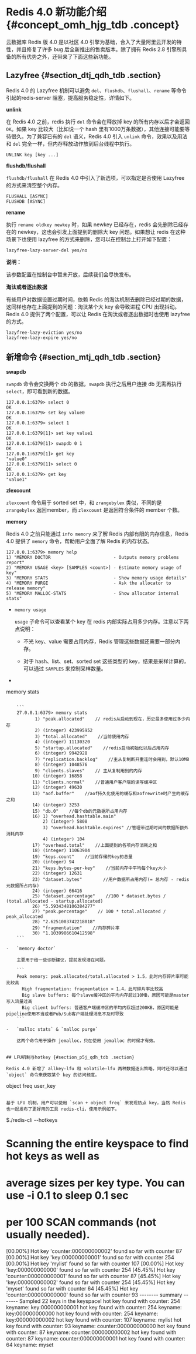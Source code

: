 # Redis 4.0 新功能介绍 {#concept_omh_hjg_tdb .concept}

云数据库 Redis 版 4.0 是以社区 4.0 引擎为基础，合入了大量阿里云开发的特性，并且修复了许多 bug 后全新推出的售卖版本。除了拥有 Redis 2.8 引擎所具备的所有优势之外，还带来了下面这些新功能。

## Lazyfree {#section_dtj_qdh_tdb .section}

Redis 4.0 的 Lazyfree 机制可以避免 `del`、`flushdb`、`flushall`、`rename` 等命令引起的redis-server 阻塞，提高服务稳定性，详情如下。

**unlink**

在 Redis 4.0 之前，redis 执行 `del` 命令会在释放掉 key 的所有内存以后才会返回 `OK`。如果 key 比较大（比如说一个 hash 里有1000万条数据），其他连接可能要等待很久。为了兼容已有的 `del` 语义，Redis 4.0 引入 `unlink` 命令，效果以及用法和 `del` 完全一样，但内存释放动作放到后台线程中执行。

```
UNLINK key [key ...]
```

**flushdb/flushall**

`flushdb/flushall` 在 Redis 4.0 中引入了新选项，可以指定是否使用 Lazyfree 的方式来清空整个内存。

```
FLUSHALL [ASYNC]
FLUSHDB [ASYNC]
```

**rename**

执行 `rename oldkey newkey` 时，如果 newkey 已经存在，redis 会先删除已经存在的 newkey，这也会引发上面提到的删除大 key 问题。如果想让 redis 在这种场景下也使用 lazyfree 的方式来删除，您可以在控制台上打开如下配置：

```
lazyfree-lazy-server-del yes/no
```

**说明：** 

该参数配置在控制台中暂未开放，后续我们会尽快发布。

**淘汰或者逐出数据**

有些用户对数据设置过期时间，依赖 Redis 的淘汰机制去删除已经过期的数据，这同样也存在上面提到的问题：淘汰某个大 key 会导致进程 CPU 出现抖动。Redis 4.0 提供了两个配置，可以让 Redis 在淘汰或者逐出数据时也使用 lazyfree 的方式。

```
lazyfree-lazy-eviction yes/no
lazyfree-lazy-expire yes/no
```

## 新增命令 {#section_mtj_qdh_tdb .section}

**swapdb**

`swapdb` 命令会交换两个 db 的数据，`swapdb` 执行之后用户连接 db 无需再执行 `select`，即可看到新的数据。

```
127.0.0.1:6379> select 0
OK
127.0.0.1:6379> set key value0
OK
127.0.0.1:6379> select 1
OK
127.0.0.1:6379[1]> set key value1
OK
127.0.0.1:6379[1]> swapdb 0 1
OK
127.0.0.1:6379[1]> get key
"value0"
127.0.0.1:6379[1]> select 0
OK
127.0.0.1:6379> get key
"value1"
```

**zlexcount**

`zlexcount` 命令用于 sorted set 中，和 `zrangebylex` 类似，不同的是 `zrangebylex` 返回member，而 `zlexcount` 是返回符合条件的 member 个数。

**memory**

Redis 4.0 之前只能通过 `info memory` 来了解 Redis 内部有限的内存信息，Redis 4.0 提供了 `memory` 命令，帮助用户全面了解 Redis 的内存状态。

```
127.0.0.1:6379> memory help
1) "MEMORY DOCTOR                        - Outputs memory problems report"
2) "MEMORY USAGE <key> [SAMPLES <count>] - Estimate memory usage of key"
3) "MEMORY STATS                         - Show memory usage details"
4) "MEMORY PURGE                         - Ask the allocator to release memory"
5) "MEMORY MALLOC-STATS                  - Show allocator internal stats"
```

-   `memory usage`

    `usage` 子命令可以查看某个 key 在 redis 内部实际占用多少内存。注意以下两点说明：

    -   不光 key、value 需要占用内存，Redis 管理这些数据还需要一部分内存。

    -   对于 hash、list、set、sorted set 这些类型的 key，结果是采样计算的，可以通过 `SAMPLES` 来控制采样数量。

-   ```
memory stats
```

    ```
    27.0.0.1:6379> memory stats
           1) "peak.allocated"    // redis从启动到现在，历史最多使用过多少内存
           2) (integer) 423995952
           3) "total.allocated"    //当前使用内存
           4) (integer) 11130320
           5) "startup.allocated"    //redis启动初始化以后占用内存
           6) (integer) 9942928
           7) "replication.backlog"    //主从复制断开重连时会用到，默认10MB
           8) (integer) 1048576
           9) "clients.slaves"    // 主从复制用到的内存
          10) (integer) 16858
          11) "clients.normal"    //普通用户客户端的读写缓冲区
          12) (integer) 49630
          13) "aof.buffer"    //aof持久化使用的缓存和aofrewrite时产生的缓存之和
          14) (integer) 3253
          15) "db.0"    //每个db的元数据所占用内存
          16) 1) "overhead.hashtable.main"
              2) (integer) 5808
              3) "overhead.hashtable.expires" //管理带过期时间的数据所额外消耗内存
              4) (integer) 104
          17) "overhead.total"    //上面提到的各项内存消耗之和
          18) (integer) 11063904
          19) "keys.count"    //当前存储的key的总量
          20) (integer) 94
          21) "keys.bytes-per-key"    //当前内存中平均每个key大小
          22) (integer) 12631
          23) "dataset.bytes"        //用户数据所占用内存(= 总内存 - redis元数据所占内存)
          24) (integer) 66416
          25) "dataset.percentage"    //100 * dataset.bytes / (total.allocated - startup.allocated)
          26) "5.5934348106384277"
          27) "peak.percentage"    // 100 * total.allocated / peak_allocated
          28) "2.6251003742218018"
          29) "fragmentation"    //内存碎片率
          30) "1.1039986610412598"
    ```

-   `memory doctor`

    主要用于给一些诊断建议，提前发现潜在问题。

    ```
    Peak memory: peak.allocated/total.allocated > 1.5，此时内存碎片率可能比较高
      High fragmentation: fragmentation > 1.4，此时碎片率比较高
      Big slave buffers: 每个slave缓冲区的平均内存超过10MB，原因可能是master写入流量过高
      Big client buffers: 普通客户端缓冲区的平均内存超过200KB，原因可能是pipeline使用不当或者Pub/Sub客户端处理消息不及时导致
    ```

-   `malloc stats` & `malloc purge`

    这两个命令用于操作 jemalloc，只在使用 jemalloc 的时候才有效。


## LFU机制与hotkey {#section_p5j_qdh_tdb .section}

Redis 4.0 新增了 allkey-lfu 和 volatile-lfu 两种数据逐出策略，同时还可以通过 `object` 命令来获取某个 key 的访问频度。

```
object freq user_key
```

基于 LFU 机制，用户可以使用 `scan + object freq` 来发现热点 key，当然 Redis 也一起发布了更好用的工具 redis-cli，使用示例如下。

```
$./redis-cli --hotkeys
# Scanning the entire keyspace to find hot keys as well as
# average sizes per key type.  You can use -i 0.1 to sleep 0.1 sec
# per 100 SCAN commands (not usually needed).
[00.00%] Hot key 'counter:000000000002' found so far with counter 87
[00.00%] Hot key 'key:000000000001' found so far with counter 254
[00.00%] Hot key 'mylist' found so far with counter 107
[00.00%] Hot key 'key:000000000000' found so far with counter 254
[45.45%] Hot key 'counter:000000000001' found so far with counter 87
[45.45%] Hot key 'key:000000000002' found so far with counter 254
[45.45%] Hot key 'myset' found so far with counter 64
[45.45%] Hot key 'counter:000000000000' found so far with counter 93
-------- summary -------
Sampled 22 keys in the keyspace!
hot key found with counter: 254 keyname: key:000000000001
hot key found with counter: 254 keyname: key:000000000000
hot key found with counter: 254 keyname: key:000000000002
hot key found with counter: 107 keyname: mylist
hot key found with counter: 93  keyname: counter:000000000000
hot key found with counter: 87  keyname: counter:000000000002
hot key found with counter: 87  keyname: counter:000000000001
hot key found with counter: 64  keyname: myset
```

